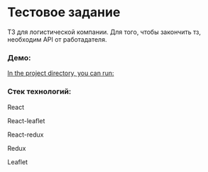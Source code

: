 # Тестовое задание

ТЗ для логистической компании. Для того, чтобы закончить тз, необходим API от работадателя. 

### Демо:

[In the project directory, you can run:](https://test-working.vercel.app/)

### Стек технологий:
React

React-leaflet

React-redux

Redux

Leaflet
